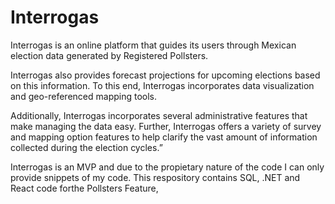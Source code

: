 # Interrogas
Interrogas is an online platform that guides its users through Mexican election data generated by Registered Pollsters. 

Interrogas also provides forecast projections for upcoming elections based on this information. To this end, Interrogas incorporates data visualization and geo-referenced mapping tools.

Additionally, Interrogas incorporates several administrative features that make managing the data easy.
Further, Interrogas offers a variety of survey and mapping option features to help clarify the vast amount of information collected during the election cycles.”

Interrogas is an MVP and due to the propietary nature of the code I can only provide snippets of my code.  This respository contains SQL, .NET and React code forthe Pollsters Feature,
